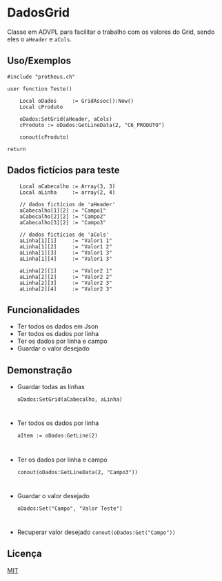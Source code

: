 
# DadosGrid

Classe em ADVPL para facilitar o trabalho com os valores do Grid, sendo eles o ```aHeader``` e ```aCols```.


## Uso/Exemplos

```
#include "protheus.ch"

user function Teste()
    
    Local oDados     := GridAssoc():New()
    Local cProduto

    oDados:SetGrid(aHeader, aCols)
    cProduto := oDados:GetLineData(2, "C6_PRODUTO")

    conout(cProduto)
    
return
```
## Dados fictícios para teste

```
    Local aCabecalho := Array(3, 3)
    Local aLinha     := array(2, 4)
    
    // dados fictícios de 'aHeader'
    aCabecalho[1][2] := "Campo1"
    aCabecalho[2][2] := "Campo2"
    aCabecalho[3][2] := "Campo3"

    // dados fictícios de 'aCols'
    aLinha[1][1]     := "Valor1 1"
    aLinha[1][2]     := "Valor1 2"
    aLinha[1][3]     := "Valor1 3"
    aLinha[1][4]     := "Valor1 3"

    aLinha[2][1]     := "Valor2 1"
    aLinha[2][2]     := "Valor2 2"
    aLinha[2][3]     := "Valor2 3"
    aLinha[2][4]     := "Valor2 3"
```
## Funcionalidades

- Ter todos os dados em Json
- Ter todos os dados por linha
- Ter os dados por linha e campo
- Guardar o valor desejado


## Demonstração

+ Guardar todas as linhas

    ```oDados:SetGrid(aCabecalho, aLinha)```
#
- Ter todos os dados por linha

    ```aItem := oDados:GetLine(2)```
#
- Ter os dados por linha e campo

    ```conout(oDados:GetLineData(2, "Campo3"))```
#
- Guardar o valor desejado

    ```oDados:Set("Campo", "Valor Teste")```
#
- Recuperar valor desejado
    ```conout(oDados:Get("Campo"))```
## Licença

[MIT](https://choosealicense.com/licenses/mit/)
